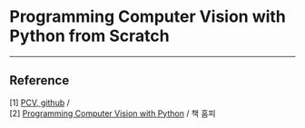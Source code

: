 # Programming Computer Vision with Python from Scratch 





*** 
## Reference 
[1] [PCV, github](https://github.com/jesolem/PCV) / <br/>
[2] [Programming Computer Vision with Python](http://programmingcomputervision.com) / 책 홈피
